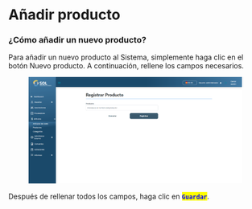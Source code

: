 # Añadir producto

### ¿Cómo añadir un nuevo producto?

Para añadir un nuevo producto al Sistema, simplemente haga clic en el botón Nuevo producto. A continuación, rellene los campos necesarios.

<figure><img src="../../../../.gitbook/assets/prod-new.png" alt=""><figcaption></figcaption></figure>

Después de rellenar todos los campos, haga clic en <mark style="color:blue;">**`Guardar`**</mark>.
